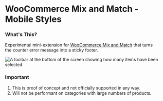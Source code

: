# WooCommerce Mix and Match - Mobile Styles

### What's This?

Experimental mini-extension for [WooCommerce Mix and Match](https://woocommerce.com/products/woocommerce-mix-and-match-products//) that turns the counter error message into a sticky footer.

![A toolbar at the bottom of the screen showing how many items have been selected](https://user-images.githubusercontent.com/507025/76000774-68501800-5ec1-11ea-8e33-4c72b04f6397.png)

### Important

1. This is proof of concept and not officially supported in any way.
2. Will not be performant on categories with large numbers of products.

